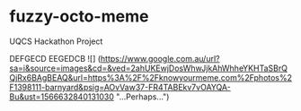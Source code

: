 # fuzzy-octo-meme
UQCS Hackathon Project

DEFGECD
EEGEDCB
![] (https://www.google.com.au/url?sa=i&source=images&cd=&ved=2ahUKEwjDosWhwJjkAhWhheYKHTaSBrQQjRx6BAgBEAQ&url=https%3A%2F%2Fknowyourmeme.com%2Fphotos%2F1398111-barnyard&psig=AOvVaw37-FR4TABEkv7vOAYQA-Bu&ust=1566632840131030 "...Perhaps...")
